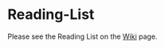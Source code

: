 # Reading-List
Please see the Reading List on the [Wiki](https://github.com/HanjieChen/Reading-List/wiki) page.
